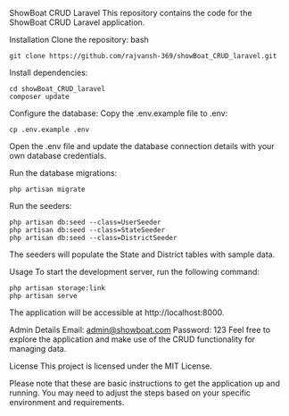 ShowBoat CRUD Laravel
This repository contains the code for the ShowBoat CRUD Laravel application.

Installation
Clone the repository:
bash
```
git clone https://github.com/rajvansh-369/showBoat_CRUD_laravel.git
```

Install dependencies:
```
cd showBoat_CRUD_laravel
composer update

```
Configure the database:
Copy the .env.example file to .env:
```
cp .env.example .env
```


Open the .env file and update the database connection details with your own database credentials.

Run the database migrations:
```
php artisan migrate
```
Run the seeders:
```
php artisan db:seed --class=UserSeeder
php artisan db:seed --class=StateSeeder
php artisan db:seed --class=DistrictSeeder

```
The seeders will populate the State and District tables with sample data.

Usage
To start the development server, run the following command:

```
php artisan storage:link
php artisan serve

```
The application will be accessible at http://localhost:8000.

Admin Details
Email: admin@showboat.com
Password: 123
Feel free to explore the application and make use of the CRUD functionality for managing data.

License
This project is licensed under the MIT License.

Please note that these are basic instructions to get the application up and running. You may need to adjust the steps based on your specific environment and requirements.
